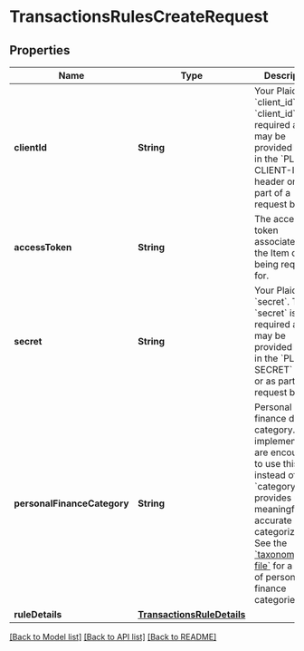 # TransactionsRulesCreateRequest

## Properties
Name | Type | Description | Notes
------------ | ------------- | ------------- | -------------
**clientId** | **String** | Your Plaid API &#x60;client_id&#x60;. The &#x60;client_id&#x60; is required and may be provided either in the &#x60;PLAID-CLIENT-ID&#x60; header or as part of a request body. | [optional] 
**accessToken** | **String** | The access token associated with the Item data is being requested for. | 
**secret** | **String** | Your Plaid API &#x60;secret&#x60;. The &#x60;secret&#x60; is required and may be provided either in the &#x60;PLAID-SECRET&#x60; header or as part of a request body. | [optional] 
**personalFinanceCategory** | **String** | Personal finance detailed category.  All implementations are encouraged to use this field instead of &#x60;category&#x60;, as it provides more meaningful and accurate categorization.  See the [&#x60;taxonomy csv file&#x60;](https://plaid.com/documents/transactions-personal-finance-category-taxonomy.csv) for a full list of personal finance categories.  | 
**ruleDetails** | [**TransactionsRuleDetails**](TransactionsRuleDetails.md) |  | 

[[Back to Model list]](../README.md#documentation-for-models) [[Back to API list]](../README.md#documentation-for-api-endpoints) [[Back to README]](../README.md)


